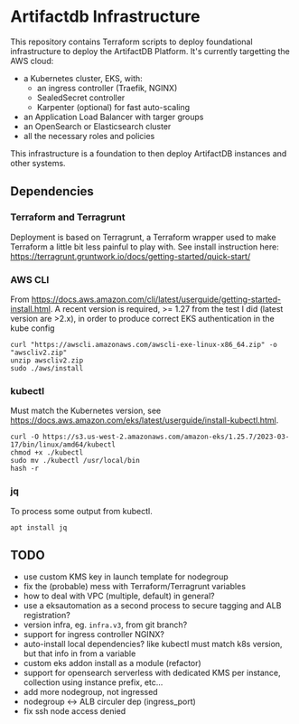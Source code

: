 # Artifactdb Infrastructure

This repository contains Terraform scripts to deploy foundational infrastructure to deploy the ArtifactDB Platform.
It's currently targetting the AWS cloud:

- a Kubernetes cluster, EKS, with:
  - an ingress controller (Traefik, NGINX)
  - SealedSecret controller
  - Karpenter (optional) for fast auto-scaling
- an Application Load Balancer with targer groups
- an OpenSearch or Elasticsearch cluster
- all the necessary roles and policies

This infrastructure is a foundation to then deploy ArtifactDB instances and other systems.


## Dependencies

### Terraform and Terragrunt

Deployment is based on Terragrunt, a Terraform wrapper used to make Terraform a little bit less painful to play with.
See install instruction here: https://terragrunt.gruntwork.io/docs/getting-started/quick-start/


### AWS CLI

From https://docs.aws.amazon.com/cli/latest/userguide/getting-started-install.html.
A recent version is required, >= 1.27 from the test I did (latest version are >2.x), in order
to produce correct EKS authentication in the kube config

```
curl "https://awscli.amazonaws.com/awscli-exe-linux-x86_64.zip" -o "awscliv2.zip"
unzip awscliv2.zip
sudo ./aws/install
```

### kubectl

Must match the Kubernetes version, see https://docs.aws.amazon.com/eks/latest/userguide/install-kubectl.html.

```
curl -O https://s3.us-west-2.amazonaws.com/amazon-eks/1.25.7/2023-03-17/bin/linux/amd64/kubectl
chmod +x ./kubectl
sudo mv ./kubectl /usr/local/bin
hash -r
```

### jq

To process some output from kubectl.

```
apt install jq
```


## TODO

- use custom KMS key in launch template for nodegroup
- fix the (probable) mess with Terraform/Terragrunt variables
- how to deal with VPC (multiple, default) in general?
- use a eksautomation as a second process to secure tagging and ALB registration?
- version infra, eg. `infra.v3`, from git branch?
- support for ingress controller NGINX?
- auto-install local dependencies? like kubectl must match k8s version, but that info in from a variable
- custom eks addon install as a module (refactor)
- support for opensearch serverless with dedicated KMS per instance, collection using instance prefix, etc...
- add more nodegroup, not ingressed
- nodegroup <-> ALB circuler dep (ingress_port)
- fix ssh node access denied



